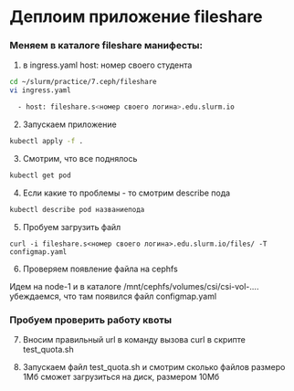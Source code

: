 # Деплоим приложение fileshare

### Меняем в каталоге fileshare манифесты:

1) в ingress.yaml host: номер своего студента

```bash
cd ~/slurm/practice/7.ceph/fileshare
vi ingress.yaml

  - host: fileshare.s<номер своего логина>.edu.slurm.io
```

2) Запускаем приложение

```bash
kubectl apply -f .
```

3) Смотрим, что все поднялось

```bash
kubectl get pod
```

4) Если какие то проблемы - то смотрим describe пода

```bash
kubectl describe pod названиепода
```

5) Пробуем загрузить файл

```
curl -i fileshare.s<номер своего логина>.edu.slurm.io/files/ -T configmap.yaml
```

6) Проверяем появление файла на cephfs

Идем на node-1 и в каталоге /mnt/cephfs/volumes/csi/csi-vol-.... убеждаемся, что там появился файл configmap.yaml

### Пробуем проверить работу квоты

7) Вносим правильный url в команду вызова curl в скрипте test_quota.sh

8) Запускаем файл test_quota.sh и смотрим сколько файлов размеро 1Мб сможет загрузиться на диск, размером 10Мб
